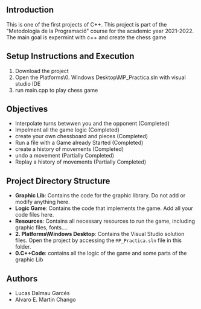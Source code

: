 ## Introduction
This is one of the first projects of C++. This project is part of the "Metodologia de la Programació" course for the academic year 2021-2022. The main goal is expermint with c++ and create the chess game

## Setup Instructions and Execution
1. Download the project
2. Open the Platforms\0. Windows Desktop\MP_Practica.sln with visual studio IDE
3. run main.cpp to play chess game

## Objectives
- Interpolate turns betwwen you and the opponent (Completed)
- Impelment all the game logic (Completed)
- create your own chessboard and pieces (Completed)
- Run a file with a Game already Started (Completed)
- create a history of movements (Completed)
- undo a movement (Partially Completed)
- Replay a history of movements (Partially Completed)

## Project Directory Structure
- **Graphic Lib**: Contains the code for the graphic library. Do not add or modify anything here.
- **Logic Game**: Contains the code that implements the game. Add all your code files here.
- **Resources**: Contains all necessary resources to run the game, including graphic files, fonts....
- **2. Platforms\Windows Desktop**: Contains the Visual Studio solution files. Open the project by accessing the `MP_Practica.sln` file in this folder.
- **0.C++Code**: contains all the logic of the game and some parts of the graphic Lib


## Authors
- Lucas Dalmau Garcés
- Alvaro E. Martin Chango
